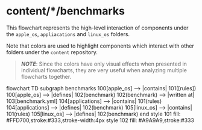 # content/*/benchmarks

This flowchart represents the high-level interaction of components under the `apple_os`, `appliacations` and `linux_os` folders.

Note that colors are used to highlight components which interact with other folders under the `content` repository.

> ***NOTE***: Since the colors have only visual effects when presented in individual flowcharts, they are very useful when analyzing multiple flowcharts together.

<div class="mermaid" style="width=100%;">
flowchart TD
    subgraph benchmarks
    100[apple_os] --> |contains| 101([rules])
    100[apple_os] --> |defines| 102(benchmark)
        102(benchmark) --> |written at| 103[benchmark.yml]
    104[applications] --> |contains| 101(rules)
    104[applications] --> |defines| 102(benchmark)
    105[linux_os] --> |contains| 101(rules)
    105[linux_os] --> |defines| 102(benchmark)
    end
    style 101 fill: #FFD700,stroke:#333,stroke-width:4px
    style 102 fill: #A9A9A9,stroke:#333
</div>
